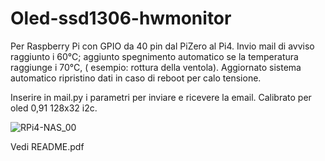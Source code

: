 # Oled-ssd1306-hwmonitor
Per Raspberry Pi con GPIO da 40 pin dal PiZero al Pi4.
Invio mail di avviso raggiunto i 60°C; 
aggiunto spegnimento automatico se la temperatura raggiunge i 70°C, ( esempio: rottura della ventola).
Aggiornato sistema automatico ripristino dati in caso di reboot per calo tensione.

Inserire in mail.py i parametri per inviare e ricevere la email.
Calibrato per oled 0,91 128x32 i2c.


![RPi4-NAS_00](https://www.schenardi.it/public/RPi4-NAS/images/RPi4-NAS_00.jpg)


Vedi README.pdf
